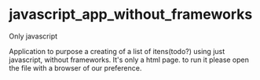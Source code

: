 # javascript_app_without_frameworks
Only javascript

Application to purpose a creating of a list of itens(todo?) using just javascript, without frameworks. It's only a html page.
to run it please open the file with a browser of our preference.

